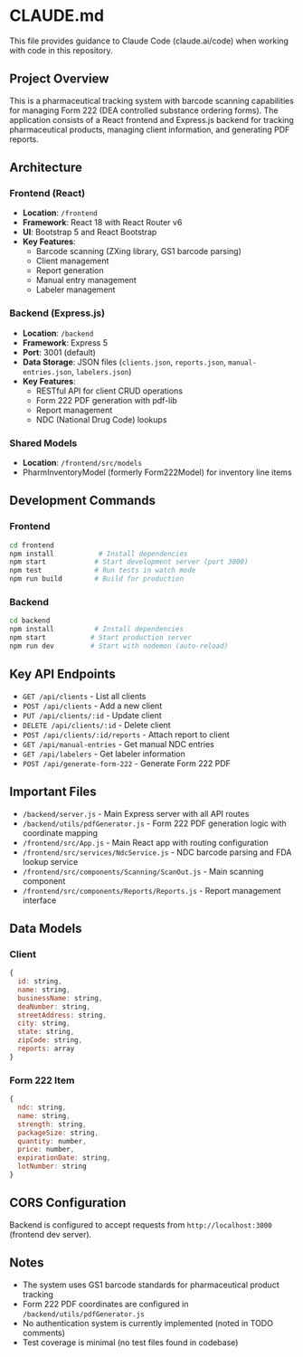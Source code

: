 # CLAUDE.md

This file provides guidance to Claude Code (claude.ai/code) when working with code in this repository.

## Project Overview

This is a pharmaceutical tracking system with barcode scanning capabilities for managing Form 222 (DEA controlled substance ordering forms). The application consists of a React frontend and Express.js backend for tracking pharmaceutical products, managing client information, and generating PDF reports.

## Architecture

### Frontend (React)
- **Location**: `/frontend`
- **Framework**: React 18 with React Router v6
- **UI**: Bootstrap 5 and React Bootstrap
- **Key Features**:
  - Barcode scanning (ZXing library, GS1 barcode parsing)
  - Client management
  - Report generation
  - Manual entry management
  - Labeler management

### Backend (Express.js)
- **Location**: `/backend`
- **Framework**: Express 5
- **Port**: 3001 (default)
- **Data Storage**: JSON files (`clients.json`, `reports.json`, `manual-entries.json`, `labelers.json`)
- **Key Features**:
  - RESTful API for client CRUD operations
  - Form 222 PDF generation with pdf-lib
  - Report management
  - NDC (National Drug Code) lookups

### Shared Models
- **Location**: `/frontend/src/models`
- PharmInventoryModel (formerly Form222Model) for inventory line items

## Development Commands

### Frontend
```bash
cd frontend
npm install           # Install dependencies
npm start            # Start development server (port 3000)
npm test             # Run tests in watch mode
npm run build        # Build for production
```

### Backend
```bash
cd backend
npm install          # Install dependencies
npm start           # Start production server
npm run dev         # Start with nodemon (auto-reload)
```

## Key API Endpoints

- `GET /api/clients` - List all clients
- `POST /api/clients` - Add a new client
- `PUT /api/clients/:id` - Update client
- `DELETE /api/clients/:id` - Delete client
- `POST /api/clients/:id/reports` - Attach report to client
- `GET /api/manual-entries` - Get manual NDC entries
- `GET /api/labelers` - Get labeler information
- `POST /api/generate-form-222` - Generate Form 222 PDF

## Important Files

- `/backend/server.js` - Main Express server with all API routes
- `/backend/utils/pdfGenerator.js` - Form 222 PDF generation logic with coordinate mapping
- `/frontend/src/App.js` - Main React app with routing configuration
- `/frontend/src/services/NdcService.js` - NDC barcode parsing and FDA lookup service
- `/frontend/src/components/Scanning/ScanOut.js` - Main scanning component
- `/frontend/src/components/Reports/Reports.js` - Report management interface

## Data Models

### Client
```javascript
{
  id: string,
  name: string,
  businessName: string,
  deaNumber: string,
  streetAddress: string,
  city: string,
  state: string,
  zipCode: string,
  reports: array
}
```

### Form 222 Item
```javascript
{
  ndc: string,
  name: string,
  strength: string,
  packageSize: string,
  quantity: number,
  price: number,
  expirationDate: string,
  lotNumber: string
}
```

## CORS Configuration

Backend is configured to accept requests from `http://localhost:3000` (frontend dev server).

## Notes

- The system uses GS1 barcode standards for pharmaceutical product tracking
- Form 222 PDF coordinates are configured in `/backend/utils/pdfGenerator.js`
- No authentication system is currently implemented (noted in TODO comments)
- Test coverage is minimal (no test files found in codebase)